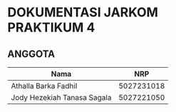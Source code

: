 # DOKUMENTASI JARKOM PRAKTIKUM 4

## ANGGOTA

| Nama                        | NRP        |
| --------------------------- | ---------- |
| Athalla Barka Fadhil        | 5027231018 |
| Jody Hezekiah Tanasa Sagala | 5027221050 |
